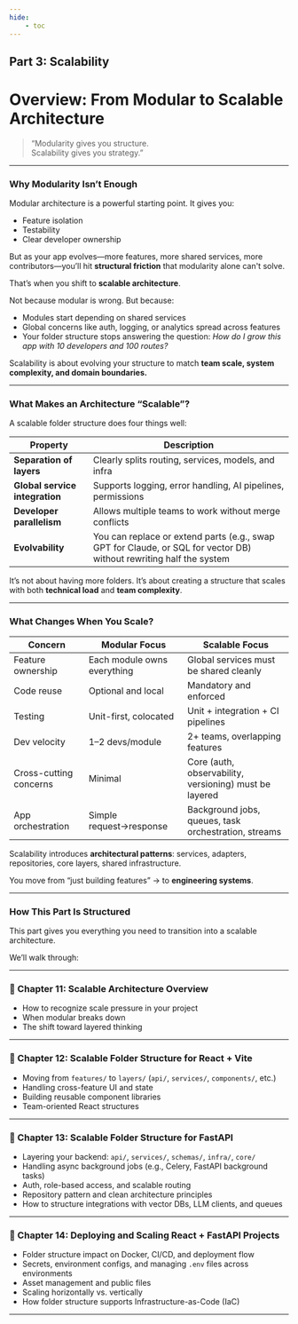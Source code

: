 ```yaml
---
hide:
    - toc
---
```


## Part 3: Scalability

# Overview: From Modular to Scalable Architecture

> “Modularity gives you structure.  
> Scalability gives you strategy.”

---

### Why Modularity Isn’t Enough

Modular architecture is a powerful starting point. It gives you:

* Feature isolation
* Testability
* Clear developer ownership

But as your app evolves—more features, more shared services, more contributors—you’ll hit **structural friction** that modularity alone can't solve.

That’s when you shift to **scalable architecture**.

Not because modular is wrong. But because:

* Modules start depending on shared services
* Global concerns like auth, logging, or analytics spread across features
* Your folder structure stops answering the question: *How do I grow this app with 10 developers and 100 routes?*

Scalability is about evolving your structure to match **team scale, system complexity, and domain boundaries.**

---

### What Makes an Architecture “Scalable”?

A scalable folder structure does four things well:

| Property                       | Description                                                                                                         |
| ------------------------------ | ------------------------------------------------------------------------------------------------------------------- |
| **Separation of layers**       | Clearly splits routing, services, models, and infra                                                                 |
| **Global service integration** | Supports logging, error handling, AI pipelines, permissions                                                         |
| **Developer parallelism**      | Allows multiple teams to work without merge conflicts                                                               |
| **Evolvability**               | You can replace or extend parts (e.g., swap GPT for Claude, or SQL for vector DB) without rewriting half the system |

It’s not about having more folders.
It’s about creating a structure that scales with both **technical load** and **team complexity**.

---

### What Changes When You Scale?

| Concern                | Modular Focus               | Scalable Focus                                         |
| ---------------------- | --------------------------- | ------------------------------------------------------ |
| Feature ownership      | Each module owns everything | Global services must be shared cleanly                 |
| Code reuse             | Optional and local          | Mandatory and enforced                                 |
| Testing                | Unit-first, colocated       | Unit + integration + CI pipelines                      |
| Dev velocity           | 1–2 devs/module             | 2+ teams, overlapping features                         |
| Cross-cutting concerns | Minimal                     | Core (auth, observability, versioning) must be layered |
| App orchestration      | Simple request→response     | Background jobs, queues, task orchestration, streams   |

Scalability introduces **architectural patterns**: services, adapters, repositories, core layers, shared infrastructure.

You move from “just building features” → to **engineering systems**.

---

### How This Part Is Structured

This part gives you everything you need to transition into a scalable architecture.

We’ll walk through:

---

### 📘 Chapter 11: Scalable Architecture Overview

* How to recognize scale pressure in your project
* When modular breaks down
* The shift toward layered thinking

---

### 📘 Chapter 12: Scalable Folder Structure for React + Vite

* Moving from `features/` to `layers/` (`api/`, `services/`, `components/`, etc.)
* Handling cross-feature UI and state
* Building reusable component libraries
* Team-oriented React structures

---

### 📘 Chapter 13: Scalable Folder Structure for FastAPI

* Layering your backend: `api/`, `services/`, `schemas/`, `infra/`, `core/`
* Handling async background jobs (e.g., Celery, FastAPI background tasks)
* Auth, role-based access, and scalable routing
* Repository pattern and clean architecture principles
* How to structure integrations with vector DBs, LLM clients, and queues

---

### 📘 Chapter 14: Deploying and Scaling React + FastAPI Projects

* Folder structure impact on Docker, CI/CD, and deployment flow
* Secrets, environment configs, and managing `.env` files across environments
* Asset management and public files
* Scaling horizontally vs. vertically
* How folder structure supports Infrastructure-as-Code (IaC)

---


